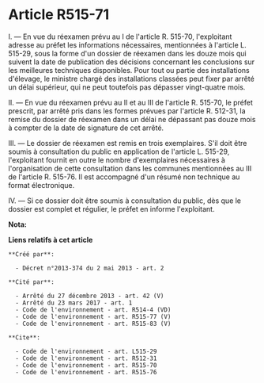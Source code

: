 # Article R515-71

I. ― En vue du réexamen prévu au I de l'article R. 515-70, l'exploitant adresse au préfet les informations nécessaires,
mentionnées à l'article L. 515-29, sous la forme d'un dossier de réexamen dans les douze mois qui suivent la date de
publication des décisions concernant les conclusions sur les meilleures techniques disponibles. Pour tout ou partie des
installations d'élevage, le ministre chargé des installations classées peut fixer par arrêté un délai supérieur, qui ne peut
toutefois pas dépasser vingt-quatre mois. 

II. ― En vue du réexamen prévu au II et au III de l'article R. 515-70, le préfet prescrit, par arrêté pris dans les formes
prévues par l'article R. 512-31, la remise du dossier de réexamen dans un délai ne dépassant pas douze mois à compter de la
date de signature de cet arrêté. 

III. ― Le dossier de réexamen est remis en trois exemplaires. S'il doit être soumis à consultation du public en application
de l'article L. 515-29, l'exploitant fournit en outre le nombre d'exemplaires nécessaires à l'organisation de cette
consultation dans les communes mentionnées au III de l'article R. 515-76. Il est accompagné d'un résumé non technique au
format électronique. 

IV. ― Si ce dossier doit être soumis à consultation du public, dès que le dossier est complet et régulier, le préfet en
informe l'exploitant.

**Nota:**



**Liens relatifs à cet article**

	**Créé par**:

	  - Décret n°2013-374 du 2 mai 2013 - art. 2

	**Cité par**:

	  - Arrêté du 27 décembre 2013 - art. 42 (V)
	  - Arrêté du 23 mars 2017 - art. 1
	  - Code de l'environnement - art. R514-4 (VD)
	  - Code de l'environnement - art. R515-77 (V)
	  - Code de l'environnement - art. R515-83 (V)

	**Cite**:

	  - Code de l'environnement - art. L515-29
	  - Code de l'environnement - art. R512-31
	  - Code de l'environnement - art. R515-70
	  - Code de l'environnement - art. R515-76
